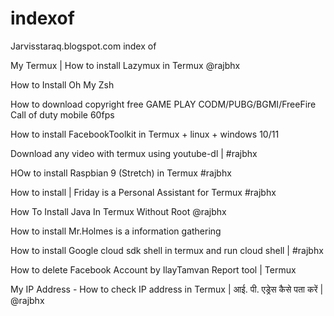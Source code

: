 # indexof
Jarvisstaraq.blogspot.com index of

My Termux | How to install Lazymux in Termux @rajbhx

How to Install Oh My Zsh

How to download copyright free GAME PLAY CODM/PUBG/BGMI/FreeFire Call of duty mobile 60fps 

How to install FacebookToolkit in Termux + linux + windows 10/11

Download any video with termux using youtube-dl | #rajbhx

HOw to install Raspbian 9 (Stretch) in Termux #rajbhx

How to install | Friday is a Personal Assistant for Termux #rajbhx 

How To Install Java In Termux Without Root @rajbhx

How to install Mr.Holmes is a information gathering

How to install Google cloud sdk shell in termux and run cloud shell | #rajbhx

How to delete Facebook Account by IlayTamvan Report tool | Termux

My IP Address - How to check IP address in Termux | आई. पी. एड्रेस कैसे पता करें | @rajbhx 

